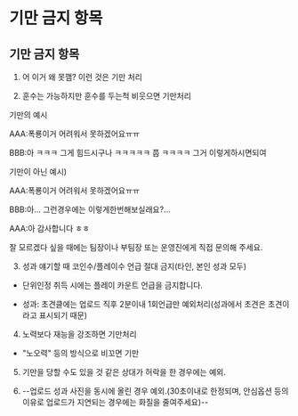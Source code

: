 # 기만 금지 항목
## 기만 금지 항목

1. 어 이거 왜 못깸? 이런 것은 기만 처리


2. 훈수는 가능하지만 훈수를 두는척 비웃으면 기만처리

 기만의 예시
 
 AAA:폭룡이거 어려워서 못하겠어요ㅠㅠ
 
 BBB:아 ㅋㅋㅋ 그게 힘드시구나 ㅋㅋㅋㅋㅋ 풉 ㅋㅋㅋㅋ 그거 이렇게하시면되여

 기만이 아닌 예시)
 
 AAA:폭룡이거 어려워서 못하겠어요ㅠㅠ
 
 BBB:아... 그런경우에는 이렇게한번해보실래요?...
 
 AAA:아 감사합니다 ㅎㅎ

 잘 모르겠다 싶을 때에는 팀장이나 부팀장 또는 운영진에게 직접 문의해 주세요.


3. 성과 얘기할 때 코인수/플레이수 언급 절대 금지(타인, 본인 성과 모두)

- 단위인정 취득 시에는 플레이 카운트 언급을 금지합니다.

- 성과: 초견클에는 업로드 직후 2분이내 1회언급만 예외처리(성과에서 초견은 초견이라고 표시되기 때문)


4. 노력보다 재능을 강조하면 기만처리

- "노오력" 등의 방식으로 비꼬면 기만


5. 기만을 당할 수도 있을 것 같은 상대가 허락을 한 경우에는 예외.


6. --업로드 성과 사진을 동시에 올린 경우 예외.(30초이내로 한정되며, 안심옵션 등의 이유로 업로드가 지연되는 경우에는 화질을 줄여주세요)--
